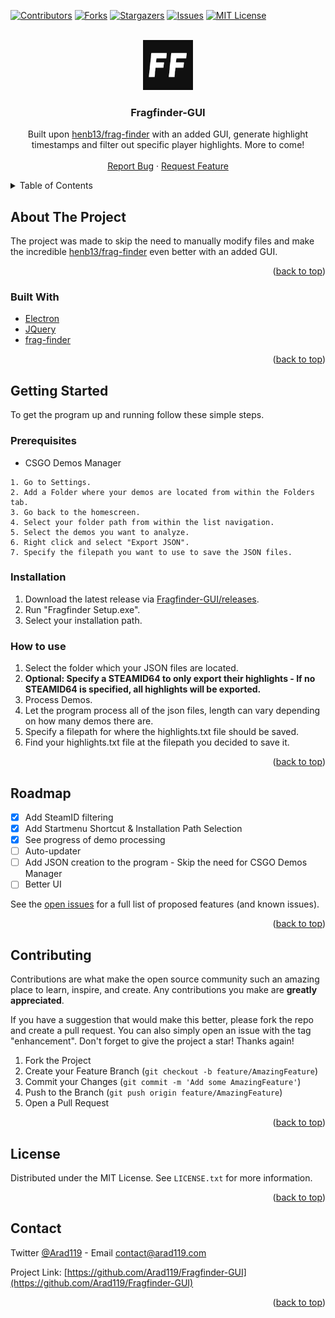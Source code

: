 <div id="top"></div>


<!-- PROJECT SHIELDS -->
<!--
*** I'm using markdown "reference style" links for readability.
*** Reference links are enclosed in brackets [ ] instead of parentheses ( ).
*** See the bottom of this document for the declaration of the reference variables
*** for contributors-url, forks-url, etc. This is an optional, concise syntax you may use.
*** https://www.markdownguide.org/basic-syntax/#reference-style-links
-->
[![Contributors][contributors-shield]][contributors-url]
[![Forks][forks-shield]][forks-url]
[![Stargazers][stars-shield]][stars-url]
[![Issues][issues-shield]][issues-url]
[![MIT License][license-shield]][license-url]

<!-- PROJECT LOGO -->
<br />
<div align="center">
  <a href="https://github.com/Arad119/Fragfinder-GUI">
    <img src="images/logo.png" alt="Logo" width="80" height="80">
  </a>

<h3 align="center">Fragfinder-GUI</h3>

  <p align="center">
    Built upon <a href="https://github.com/HenB13/frag-finder">henb13/frag-finder</a> with an added GUI, generate highlight timestamps and filter out specific player highlights. More to come!
    <br />
    <br />
    <a href="https://github.com/Arad119/Fragfinder-GUI/issues">Report Bug</a>
    ·
    <a href="https://github.com/Arad119/Fragfinder-GUI/issues">Request Feature</a>
  </p>
</div>



<!-- TABLE OF CONTENTS -->
<details>
  <summary>Table of Contents</summary>
  <ol>
    <li>
      <a href="#about-the-project">About The Project</a>
      <ul>
        <li><a href="#built-with">Built With</a></li>
      </ul>
    </li>
    <li>
      <a href="#getting-started">Getting Started</a>
      <ul>
        <li><a href="#prerequisites">Prerequisites</a></li>
        <li><a href="#installation">Installation</a></li>
        <li><a href="#how-to-use">How to use</a></li>
      </ul>
    </li>
    <li><a href="#roadmap">Roadmap</a></li>
    <li><a href="#contributing">Contributing</a></li>
    <li><a href="#license">License</a></li>
    <li><a href="#contact">Contact</a></li>
  </ol>
</details>



<!-- ABOUT THE PROJECT -->
## About The Project
The project was made to skip the need to manually modify files and make the incredible [henb13/frag-finder](https://github.com/HenB13/frag-finder) even better with an added GUI. 


<p align="right">(<a href="#top">back to top</a>)</p>



### Built With

* [Electron](https://www.electronjs.org/)
* [JQuery](https://jquery.com)
* [frag-finder](https://github.com/HenB13/frag-finder)

<p align="right">(<a href="#top">back to top</a>)</p>



<!-- GETTING STARTED -->
## Getting Started

To get the program up and running follow these simple steps.

### Prerequisites

* CSGO Demos Manager
```
1. Go to Settings.
2. Add a Folder where your demos are located from within the Folders tab.
3. Go back to the homescreen.
4. Select your folder path from within the list navigation. 
5. Select the demos you want to analyze.
6. Right click and select "Export JSON".
7. Specify the filepath you want to use to save the JSON files.
```

### Installation

1. Download the latest release via [Fragfinder-GUI/releases](https://github.com/Arad119/Fragfinder-GUI/releases).
2. Run "Fragfinder Setup.exe".
3. Select your installation path.

### How to use

1. Select the folder which your JSON files are located.
2. **Optional: Specify a STEAMID64 to only export their highlights - If no STEAMID64 is specified, all highlights will be exported.**
3. Process Demos.
4. Let the program process all of the json files, length can vary depending on how many demos there are.
5. Specify a filepath for where the highlights.txt file should be saved.
6. Find your highlights.txt file at the filepath you decided to save it.

<p align="right">(<a href="#top">back to top</a>)</p>



<!-- ROADMAP -->
## Roadmap

- [x] Add SteamID filtering
- [x] Add Startmenu Shortcut & Installation Path Selection
- [x] See progress of demo processing 
- [ ] Auto-updater
- [ ] Add JSON creation to the program - Skip the need for CSGO Demos Manager
- [ ] Better UI

See the [open issues](https://github.com/Arad119/Fragfinder-GUI/issues) for a full list of proposed features (and known issues).

<p align="right">(<a href="#top">back to top</a>)</p>



<!-- CONTRIBUTING -->
## Contributing

Contributions are what make the open source community such an amazing place to learn, inspire, and create. Any contributions you make are **greatly appreciated**.

If you have a suggestion that would make this better, please fork the repo and create a pull request. You can also simply open an issue with the tag "enhancement".
Don't forget to give the project a star! Thanks again!

1. Fork the Project
2. Create your Feature Branch (`git checkout -b feature/AmazingFeature`)
3. Commit your Changes (`git commit -m 'Add some AmazingFeature'`)
4. Push to the Branch (`git push origin feature/AmazingFeature`)
5. Open a Pull Request

<p align="right">(<a href="#top">back to top</a>)</p>



<!-- LICENSE -->
## License

Distributed under the MIT License. See `LICENSE.txt` for more information.

<p align="right">(<a href="#top">back to top</a>)</p>



<!-- CONTACT -->
## Contact

Twitter [@Arad119](https://twitter.com/Arad119) - Email contact@arad119.com

Project Link: [https://github.com/Arad119/Fragfinder-GUI](https://github.com/Arad119/Fragfinder-GUI)

<p align="right">(<a href="#top">back to top</a>)</p>



<!-- MARKDOWN LINKS & IMAGES -->
<!-- https://www.markdownguide.org/basic-syntax/#reference-style-links -->
[contributors-shield]: https://img.shields.io/github/contributors/Arad119/Fragfinder-GUI.svg?style=for-the-badge
[contributors-url]: https://github.com/Arad119/Fragfinder-GUI/graphs/contributors
[forks-shield]: https://img.shields.io/github/forks/Arad119/Fragfinder-GUI.svg?style=for-the-badge
[forks-url]: https://github.com/Arad119/Fragfinder-GUI/network/members
[stars-shield]: https://img.shields.io/github/stars/Arad119/Fragfinder-GUI.svg?style=for-the-badge
[stars-url]: https://github.com/Arad119/Fragfinder-GUI/stargazers
[issues-shield]: https://img.shields.io/github/issues/Arad119/Fragfinder-GUI.svg?style=for-the-badge
[issues-url]: https://github.com/Arad119/Fragfinder-GUI/issues
[license-shield]: https://img.shields.io/github/license/Arad119/Fragfinder-GUI.svg?style=for-the-badge
[license-url]: https://github.com/Arad119/Fragfinder-GUI/blob/master/LICENSE.txt
